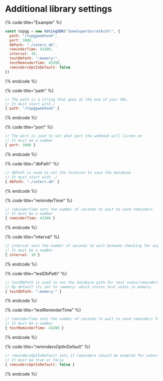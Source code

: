 # Additional library settings

{% code title="Example" %}
```javascript
const topgg = new VotingSDK("SomeSuperSecretAuth!", {
  path: "/topggwebhook",
  port: 3000,
  dbPath: "./voters.db",
  reminderTime: 43200,
  interval: 10,
  testDbPath: ":memory:",
  testReminderTime: 43200,
  remindersOptInDefault: false
})
```
{% endcode %}

{% code title="path" %}
```javascript
// The path is a string that goes at the end of your URL.
// It must start with /
{ path: "/topggwebhook" }
```
{% endcode %}

{% code title="port" %}
```javascript
// The port is used to set what port the webhook will listen on
// It must be a number
{ port: 3000 }
```
{% endcode %}

{% code title="dbPath" %}
```javascript
// dbPath is used to set the location to save the database
// It must start with ./
{ dbPath: "./voters.db" }
```
{% endcode %}

{% code title="reminderTime" %}
```javascript
// reminderTime sets the number of seconds to wait to send reminders
// It must be a number
{ reminderTime: 43200 }
```
{% endcode %}

{% code title="interval" %}
```javascript
// interval sets the number of seconds to wait between checking for expired votes
// It must be a number
{ interval: 10 }
```
{% endcode %}

{% code title="testDbPath" %}
```javascript
// testDbPath is used to set the database path for test votes/reminders
// By default its set to :memory: which stores test votes in memory.
{ testDbPath: ":memory:" }
```
{% endcode %}

{% code title="testReminderTime" %}
```javascript
// reminderTime sets the number of seconds to wait to send reminders for test votes
// It must be a number
{ testReminderTime: 43200 }
```
{% endcode %}

{% code title="remindersOptInDefault" %}
```javascript
// remindersOptInDefault sets if reminders should be enabled for voters by default
// It must be true or false
{ remindersOptInDefault: false }
```
{% endcode %}
